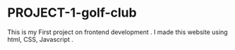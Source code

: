 # PROJECT-1-golf-club
This is my First project on frontend development . I made this website using html, CSS, Javascript .
